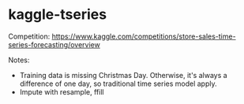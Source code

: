 # kaggle-tseries

Competition: https://www.kaggle.com/competitions/store-sales-time-series-forecasting/overview

Notes: 
- Training data is missing Christmas Day. Otherwise, it's always a difference of one day, so traditional time series model apply.
- Impute with resample, ffill